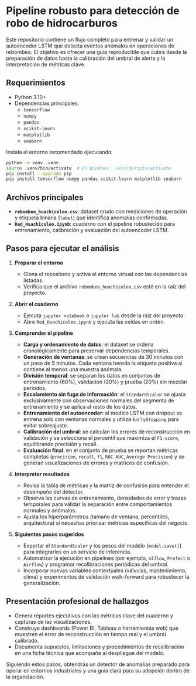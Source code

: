 # Pipeline robusto para detección de robo de hidrocarburos

Este repositorio contiene un flujo completo para entrenar y validar un autoencoder LSTM que detecta eventos anómalos en operaciones de rebombeo. El objetivo es ofrecer una guía reproducible que cubra desde la preparación de datos hasta la calibración del umbral de alerta y la interpretación de métricas clave.

## Requerimientos

- Python 3.10+
- Dependencias principales:
  - `tensorflow`
  - `numpy`
  - `pandas`
  - `scikit-learn`
  - `matplotlib`
  - `seaborn`

Instala el entorno recomendado ejecutando:

```bash
python -m venv .venv
source .venv/bin/activate  # En Windows: .venv\Scripts\activate
pip install --upgrade pip
pip install tensorflow numpy pandas scikit-learn matplotlib seaborn
```

## Archivos principales

- **`rebombeo_huachicoleo.csv`**: dataset crudo con mediciones de operación y etiqueta binaria (`label`) que identifica anomalías confirmadas.
- **`Red_Huachicoleo.ipynb`**: cuaderno con el pipeline robustecido para entrenamiento, calibración y evaluación del autoencoder LSTM.

## Pasos para ejecutar el análisis

1. **Preparar el entorno**
   - Clona el repositorio y activa el entorno virtual con las dependencias listadas.
   - Verifica que el archivo `rebombeo_huachicoleo.csv` esté en la raíz del proyecto.

2. **Abrir el cuaderno**
   - Ejecuta `jupyter notebook` o `jupyter lab` desde la raíz del proyecto.
   - Abre `Red_Huachicoleo.ipynb` y ejecuta las celdas en orden.

3. **Comprender el pipeline**
   - **Carga y ordenamiento de datos**: el dataset se ordena cronológicamente para preservar dependencias temporales.
   - **Generación de ventanas**: se crean secuencias de 30 minutos con un paso de 5 minutos. Cada ventana hereda la etiqueta positiva si contiene al menos una muestra anómala.
   - **División temporal**: se separan los datos en conjuntos de entrenamiento (60%), validación (20%) y prueba (20%) sin mezclar periodos.
   - **Escalamiento sin fuga de información**: el `StandardScaler` se ajusta exclusivamente con observaciones normales del segmento de entrenamiento y se aplica al resto de los datos.
   - **Entrenamiento del autoencoder**: el modelo LSTM con dropout se entrena solo con ventanas normales y utiliza `EarlyStopping` para evitar sobreajuste.
   - **Calibración del umbral**: se calculan los errores de reconstrucción en validación y se selecciona el percentil que maximiza el `F1-score`, equilibrando precisión y recall.
   - **Evaluación final**: en el conjunto de prueba se reportan métricas completas (`precision`, `recall`, `f1`, `ROC AUC`, `Average Precision`) y se generan visualizaciones de errores y matrices de confusión.

4. **Interpretar resultados**
   - Revisa la tabla de métricas y la matriz de confusión para entender el desempeño del detector.
   - Observa las curvas de entrenamiento, densidades de error y trazas temporales para validar la separación entre comportamientos normales y anómalos.
   - Ajusta los hiperparámetros (tamaño de ventana, percentiles, arquitectura) si necesitas priorizar métricas específicas del negocio.

5. **Siguientes pasos sugeridos**
   - Exportar el `StandardScaler` y los pesos del modelo (`model.save()`) para integrarlos en un servicio de inferencia.
   - Automatizar la ejecución en pipelines (por ejemplo, `mlflow`, `Prefect` o `Airflow`) y programar recalibraciones periódicas del umbral.
   - Incorporar nuevas variables contextuales (válvulas, mantenimiento, clima) y experimentos de validación walk-forward para robustecer la generalización.

## Presentación profesional de hallazgos

- Genera reportes ejecutivos con las métricas clave del cuaderno y capturas de las visualizaciones.
- Construye dashboards (Power BI, Tableau o herramientas web) que muestren el error de reconstrucción en tiempo real y el umbral calibrado.
- Documenta supuestos, limitaciones y procedimientos de recalibración en una ficha técnica que acompañe al despliegue del modelo.

Siguiendo estos pasos, obtendrás un detector de anomalías preparado para operar en entornos industriales y una guía clara para su adopción dentro de la organización.
